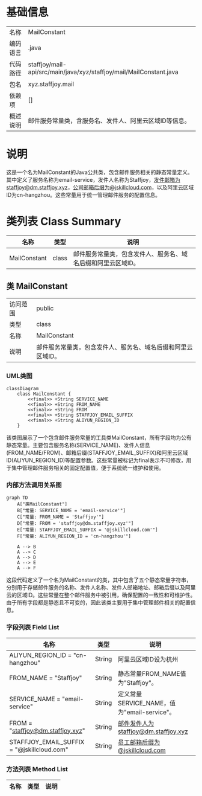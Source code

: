 # 基础信息

|      |      |
|------|------|
| 名称 | MailConstant |
| 编码语言 | .java |
| 代码路径 | staffjoy/mail-api/src/main/java/xyz/staffjoy/mail/MailConstant.java |
| 包名 | xyz.staffjoy.mail |
| 依赖项 | [] |
| 概述说明 | 邮件服务常量类，含服务名、发件人、阿里云区域ID等信息。 |

# 说明

这是一个名为MailConstant的Java公共类，包含邮件服务相关的静态常量定义。其中定义了服务名称为email-service，发件人名称为Staffjoy，发件邮箱为staffjoy@dm.staffjoy.xyz，公司邮箱后缀为@jskillcloud.com，以及阿里云区域ID为cn-hangzhou。这些常量用于统一管理邮件服务的配置信息。

# 类列表 Class Summary

| 名称   | 类型  | 说明 |
|-------|------|-------------|
| MailConstant | class | 邮件服务常量类，包含发件人、服务名、域名后缀和阿里云区域ID。 |



## 类 MailConstant

|      |      |
|------|------|
| 访问范围 | public |
| 类型 | class |
| 名称 | MailConstant |
| 说明 | 邮件服务常量类，包含发件人、服务名、域名后缀和阿里云区域ID。 |


### UML类图

```mermaid
classDiagram
    class MailConstant {
        <<final>> +String SERVICE_NAME
        <<final>> +String FROM_NAME
        <<final>> +String FROM
        <<final>> +String STAFFJOY_EMAIL_SUFFIX
        <<final>> +String ALIYUN_REGION_ID
    }
```

该类图展示了一个包含邮件服务常量的工具类MailConstant，所有字段均为公有静态常量。主要包含服务名称(SERVICE_NAME)、发件人信息(FROM_NAME/FROM)、邮箱后缀(STAFFJOY_EMAIL_SUFFIX)和阿里云区域ID(ALIYUN_REGION_ID)等配置参数。这些常量被标记为final表示不可修改，用于集中管理邮件服务相关的固定配置值，便于系统统一维护和使用。


### 内部方法调用关系图

```mermaid
graph TD
    A["类MailConstant"]
    B["常量: SERVICE_NAME = 'email-service'"]
    C["常量: FROM_NAME = 'Staffjoy'"]
    D["常量: FROM = 'staffjoy@dm.staffjoy.xyz'"]
    E["常量: STAFFJOY_EMAIL_SUFFIX = '@jskillcloud.com'"]
    F["常量: ALIYUN_REGION_ID = 'cn-hangzhou'"]

    A --> B
    A --> C
    A --> D
    A --> E
    A --> F
```

这段代码定义了一个名为MailConstant的类，其中包含了五个静态常量字符串，分别用于存储邮件服务的名称、发件人名称、发件人邮箱地址、邮箱后缀以及阿里云的区域ID。这些常量在整个邮件服务中被引用，确保配置的一致性和可维护性。由于所有字段都是静态且不可变的，因此该类主要用于集中管理邮件相关的配置信息。

### 字段列表 Field List

| 名称  | 类型  | 说明 |
|-------|-------|------|
| ALIYUN_REGION_ID = "cn-hangzhou" | String | 阿里云区域ID设为杭州 |
| FROM_NAME = "Staffjoy" | String | 静态常量FROM_NAME值为"Staffjoy"。 |
| SERVICE_NAME = "email-service" | String | 定义常量SERVICE_NAME，值为"email-service"。 |
| FROM = "staffjoy@dm.staffjoy.xyz" | String | 邮件发件人为staffjoy@dm.staffjoy.xyz |
| STAFFJOY_EMAIL_SUFFIX = "@jskillcloud.com" | String | 员工邮箱后缀为@jskillcloud.com |

### 方法列表 Method List

| 名称  | 类型  | 说明 |
|-------|-------|------|




